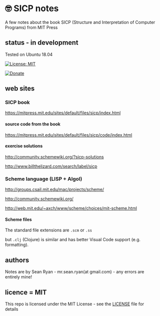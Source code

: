 # :nerd_face: SICP notes

A few notes about the book SICP (Structure and Interpretation of Computer Programs) from MIT Press

## status - in development

Tested on Ubuntu 18.04

[![License: MIT](https://img.shields.io/badge/License-MIT-yellow.svg)](https://opensource.org/licenses/MIT)

[![Donate](https://img.shields.io/badge/donate-paypal-blue.svg)](https://paypal.me/mrseanryan)

## web sites

### SICP book

https://mitpress.mit.edu/sites/default/files/sicp/index.html

#### source code from the book

https://mitpress.mit.edu/sites/default/files/sicp/code/index.html

#### exercise solutions

http://community.schemewiki.org/?sicp-solutions

http://www.billthelizard.com/search/label/sicp

### Scheme language (LISP + Algol)

http://groups.csail.mit.edu/mac/projects/scheme/

http://community.schemewiki.org/

http://web.mit.edu/~axch/www/scheme/choices/mit-scheme.html

#### Scheme files

The standard file extensions are `.scm` or `.ss`

but `.clj` (Clojure) is similar and has better Visual Code support (e.g. formatting).

## authors

Notes are by Sean Ryan - mr.sean.ryan(at gmail.com) - any errors are entirely mine!

## licence = MIT

This repo is licensed under the MIT License - see the [LICENSE](LICENSE) file for details
